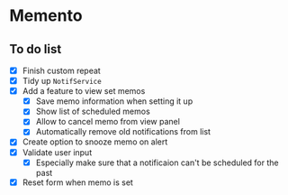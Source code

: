 # Memento

## To do list
- [x] Finish custom repeat
- [X] Tidy up `NotifService`
- [x] Add a feature to view set memos
  - [x] Save memo information when setting it up
  - [x] Show list of scheduled memos
  - [x] Allow to cancel memo from view panel
  - [x] Automatically remove old notifications from list
- [X] Create option to snooze memo on alert
- [x] Validate user input
  - [x] Especially make sure that a notificaion can't be scheduled for the past
- [x] Reset form when memo is set
